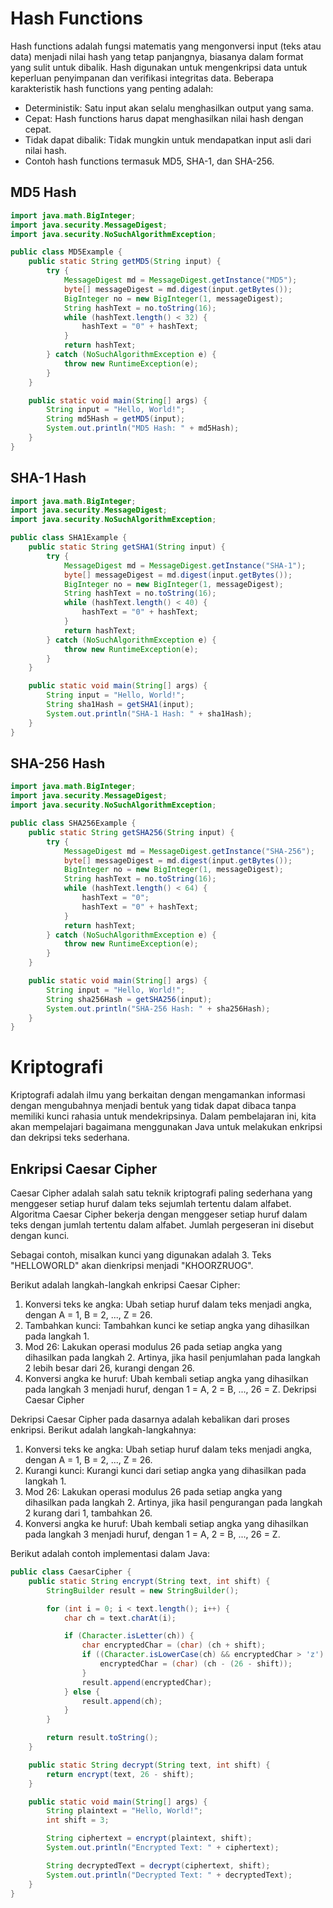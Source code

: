 # Hash Functions

Hash functions adalah fungsi matematis yang mengonversi input (teks atau data) menjadi nilai hash yang tetap panjangnya, biasanya dalam format yang sulit untuk dibalik. Hash digunakan untuk mengenkripsi data untuk keperluan penyimpanan dan verifikasi integritas data. Beberapa karakteristik hash functions yang penting adalah:

- Deterministik: Satu input akan selalu menghasilkan output yang sama.
- Cepat: Hash functions harus dapat menghasilkan nilai hash dengan cepat.
- Tidak dapat dibalik: Tidak mungkin untuk mendapatkan input asli dari nilai hash.
- Contoh hash functions termasuk MD5, SHA-1, dan SHA-256.

## MD5 Hash
```java
import java.math.BigInteger;
import java.security.MessageDigest;
import java.security.NoSuchAlgorithmException;

public class MD5Example {
    public static String getMD5(String input) {
        try {
            MessageDigest md = MessageDigest.getInstance("MD5");
            byte[] messageDigest = md.digest(input.getBytes());
            BigInteger no = new BigInteger(1, messageDigest);
            String hashText = no.toString(16);
            while (hashText.length() < 32) {
                hashText = "0" + hashText;
            }
            return hashText;
        } catch (NoSuchAlgorithmException e) {
            throw new RuntimeException(e);
        }
    }

    public static void main(String[] args) {
        String input = "Hello, World!";
        String md5Hash = getMD5(input);
        System.out.println("MD5 Hash: " + md5Hash);
    }
}

```

## SHA-1 Hash
```java
import java.math.BigInteger;
import java.security.MessageDigest;
import java.security.NoSuchAlgorithmException;

public class SHA1Example {
    public static String getSHA1(String input) {
        try {
            MessageDigest md = MessageDigest.getInstance("SHA-1");
            byte[] messageDigest = md.digest(input.getBytes());
            BigInteger no = new BigInteger(1, messageDigest);
            String hashText = no.toString(16);
            while (hashText.length() < 40) {
                hashText = "0" + hashText;
            }
            return hashText;
        } catch (NoSuchAlgorithmException e) {
            throw new RuntimeException(e);
        }
    }

    public static void main(String[] args) {
        String input = "Hello, World!";
        String sha1Hash = getSHA1(input);
        System.out.println("SHA-1 Hash: " + sha1Hash);
    }
}
```
## SHA-256 Hash
```java
import java.math.BigInteger;
import java.security.MessageDigest;
import java.security.NoSuchAlgorithmException;

public class SHA256Example {
    public static String getSHA256(String input) {
        try {
            MessageDigest md = MessageDigest.getInstance("SHA-256");
            byte[] messageDigest = md.digest(input.getBytes());
            BigInteger no = new BigInteger(1, messageDigest);
            String hashText = no.toString(16);
            while (hashText.length() < 64) {
                hashText = "0";
                hashText = "0" + hashText;
            }
            return hashText;
        } catch (NoSuchAlgorithmException e) {
            throw new RuntimeException(e);
        }
    }

    public static void main(String[] args) {
        String input = "Hello, World!";
        String sha256Hash = getSHA256(input);
        System.out.println("SHA-256 Hash: " + sha256Hash);
    }
}
```

# Kriptografi

Kriptografi adalah ilmu yang berkaitan dengan mengamankan informasi dengan mengubahnya menjadi bentuk yang tidak dapat dibaca tanpa memiliki kunci rahasia untuk mendekripsinya. Dalam pembelajaran ini, kita akan mempelajari bagaimana menggunakan Java untuk melakukan enkripsi dan dekripsi teks sederhana.

## Enkripsi Caesar Cipher

Caesar Cipher adalah salah satu teknik kriptografi paling sederhana yang menggeser setiap huruf dalam teks sejumlah tertentu dalam alfabet. 
Algoritma Caesar Cipher bekerja dengan menggeser setiap huruf dalam teks dengan jumlah tertentu dalam alfabet. Jumlah pergeseran ini disebut dengan kunci.

Sebagai contoh, misalkan kunci yang digunakan adalah 3. Teks "HELLOWORLD" akan dienkripsi menjadi "KHOORZRUOG".

Berikut adalah langkah-langkah enkripsi Caesar Cipher:

1. Konversi teks ke angka: Ubah setiap huruf dalam teks menjadi angka, dengan A = 1, B = 2, ..., Z = 26.
2. Tambahkan kunci: Tambahkan kunci ke setiap angka yang dihasilkan pada langkah 1.
3. Mod 26: Lakukan operasi modulus 26 pada setiap angka yang dihasilkan pada langkah 2. Artinya, jika hasil penjumlahan pada langkah 2 lebih besar dari 26, kurangi dengan 26.
4. Konversi angka ke huruf: Ubah kembali setiap angka yang dihasilkan pada langkah 3 menjadi huruf, dengan 1 = A, 2 = B, ..., 26 = Z.
Dekripsi Caesar Cipher

Dekripsi Caesar Cipher pada dasarnya adalah kebalikan dari proses enkripsi. Berikut adalah langkah-langkahnya:

1. Konversi teks ke angka: Ubah setiap huruf dalam teks menjadi angka, dengan A = 1, B = 2, ..., Z = 26.
2. Kurangi kunci: Kurangi kunci dari setiap angka yang dihasilkan pada langkah 1.
3. Mod 26: Lakukan operasi modulus 26 pada setiap angka yang dihasilkan pada langkah 2. Artinya, jika hasil pengurangan pada langkah 2 kurang dari 1, tambahkan 26.
4. Konversi angka ke huruf: Ubah kembali setiap angka yang dihasilkan pada langkah 3 menjadi huruf, dengan 1 = A, 2 = B, ..., 26 = Z.

Berikut adalah contoh implementasi dalam Java:


```java
public class CaesarCipher {
    public static String encrypt(String text, int shift) {
        StringBuilder result = new StringBuilder();

        for (int i = 0; i < text.length(); i++) {
            char ch = text.charAt(i);

            if (Character.isLetter(ch)) {
                char encryptedChar = (char) (ch + shift);
                if ((Character.isLowerCase(ch) && encryptedChar > 'z') || (Character.isUpperCase(ch) && encryptedChar > 'Z')) {
                    encryptedChar = (char) (ch - (26 - shift));
                }
                result.append(encryptedChar);
            } else {
                result.append(ch);
            }
        }

        return result.toString();
    }

    public static String decrypt(String text, int shift) {
        return encrypt(text, 26 - shift);
    }

    public static void main(String[] args) {
        String plaintext = "Hello, World!";
        int shift = 3;

        String ciphertext = encrypt(plaintext, shift);
        System.out.println("Encrypted Text: " + ciphertext);

        String decryptedText = decrypt(ciphertext, shift);
        System.out.println("Decrypted Text: " + decryptedText);
    }
}
```